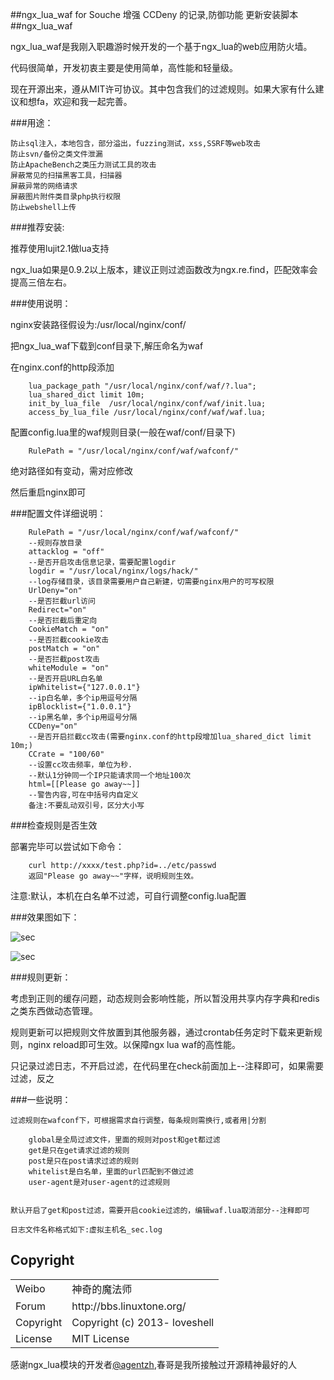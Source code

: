 ##ngx_lua_waf for Souche
增强 CCDeny 的记录,防御功能
更新安装脚本
##ngx_lua_waf

ngx_lua_waf是我刚入职趣游时候开发的一个基于ngx_lua的web应用防火墙。

代码很简单，开发初衷主要是使用简单，高性能和轻量级。

现在开源出来，遵从MIT许可协议。其中包含我们的过滤规则。如果大家有什么建议和想fa，欢迎和我一起完善。

###用途：
    	
	防止sql注入，本地包含，部分溢出，fuzzing测试，xss,SSRF等web攻击
	防止svn/备份之类文件泄漏
	防止ApacheBench之类压力测试工具的攻击
	屏蔽常见的扫描黑客工具，扫描器
	屏蔽异常的网络请求
	屏蔽图片附件类目录php执行权限
	防止webshell上传

###推荐安装:

推荐使用lujit2.1做lua支持

ngx_lua如果是0.9.2以上版本，建议正则过滤函数改为ngx.re.find，匹配效率会提高三倍左右。


###使用说明：

nginx安装路径假设为:/usr/local/nginx/conf/

把ngx_lua_waf下载到conf目录下,解压命名为waf

在nginx.conf的http段添加

		lua_package_path "/usr/local/nginx/conf/waf/?.lua";
        lua_shared_dict limit 10m;
        init_by_lua_file  /usr/local/nginx/conf/waf/init.lua; 
    	access_by_lua_file /usr/local/nginx/conf/waf/waf.lua;

配置config.lua里的waf规则目录(一般在waf/conf/目录下)

        RulePath = "/usr/local/nginx/conf/waf/wafconf/"

绝对路径如有变动，需对应修改

然后重启nginx即可


###配置文件详细说明：

    	RulePath = "/usr/local/nginx/conf/waf/wafconf/"
        --规则存放目录
        attacklog = "off"
        --是否开启攻击信息记录，需要配置logdir
        logdir = "/usr/local/nginx/logs/hack/"
        --log存储目录，该目录需要用户自己新建，切需要nginx用户的可写权限
        UrlDeny="on"
        --是否拦截url访问
        Redirect="on"
        --是否拦截后重定向
        CookieMatch = "on"
        --是否拦截cookie攻击
        postMatch = "on" 
        --是否拦截post攻击
        whiteModule = "on" 
        --是否开启URL白名单
        ipWhitelist={"127.0.0.1"}
        --ip白名单，多个ip用逗号分隔
        ipBlocklist={"1.0.0.1"}
        --ip黑名单，多个ip用逗号分隔
        CCDeny="on"
        --是否开启拦截cc攻击(需要nginx.conf的http段增加lua_shared_dict limit 10m;)
        CCrate = "100/60"
        --设置cc攻击频率，单位为秒.
        --默认1分钟同一个IP只能请求同一个地址100次
        html=[[Please go away~~]]
        --警告内容,可在中括号内自定义
        备注:不要乱动双引号，区分大小写
        
###检查规则是否生效

部署完毕可以尝试如下命令：        
  
        curl http://xxxx/test.php?id=../etc/passwd
        返回"Please go away~~"字样，说明规则生效。

注意:默认，本机在白名单不过滤，可自行调整config.lua配置


###效果图如下：

![sec](http://i.imgur.com/wTgOcm2.png)

![sec](http://i.imgur.com/DqU30au.png)

###规则更新：

考虑到正则的缓存问题，动态规则会影响性能，所以暂没用共享内存字典和redis之类东西做动态管理。

规则更新可以把规则文件放置到其他服务器，通过crontab任务定时下载来更新规则，nginx reload即可生效。以保障ngx lua waf的高性能。

只记录过滤日志，不开启过滤，在代码里在check前面加上--注释即可，如果需要过滤，反之

###一些说明：

	过滤规则在wafconf下，可根据需求自行调整，每条规则需换行,或者用|分割
	
		global是全局过滤文件，里面的规则对post和get都过滤		
		get是只在get请求过滤的规则		
		post是只在post请求过滤的规则		
		whitelist是白名单，里面的url匹配到不做过滤		
		user-agent是对user-agent的过滤规则
	

	默认开启了get和post过滤，需要开启cookie过滤的，编辑waf.lua取消部分--注释即可
	
	日志文件名称格式如下:虚拟主机名_sec.log


## Copyright

<table>
  <tr>
    <td>Weibo</td><td>神奇的魔法师</td>
  </tr>
  <tr>
    <td>Forum</td><td>http://bbs.linuxtone.org/</td>
  </tr>
  <tr>
    <td>Copyright</td><td>Copyright (c) 2013- loveshell</td>
  </tr>
  <tr>
    <td>License</td><td>MIT License</td>
  </tr>
</table>
	
感谢ngx_lua模块的开发者[@agentzh](https://github.com/agentzh/),春哥是我所接触过开源精神最好的人
